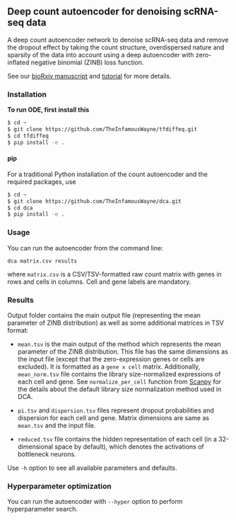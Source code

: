 ## Deep count autoencoder for denoising scRNA-seq data

A deep count autoencoder network to denoise scRNA-seq data and remove the dropout effect by taking the count structure, overdispersed nature and sparsity of the data into account using a deep autoencoder with zero-inflated negative binomial (ZINB) loss function.

See our [bioRxiv manuscript](https://www.biorxiv.org/content/early/2018/04/13/300681) and [tutorial](tutorial.ipynb) for more details.

### Installation

**To run ODE, first install this**
```bash
$ cd ~
$ git clone https://github.com/TheInfamousWayne/tfdiffeq.git
$ cd tfdiffeq
$ pip install -e .
```

#### pip

For a traditional Python installation of the count autoencoder and the required packages, use

```bash
$ cd ~
$ git clone https://github.com/TheInfamousWayne/dca.git
$ cd dca
$ pip install -e .
```

### Usage

You can run the autoencoder from the command line:

`dca matrix.csv results`

where `matrix.csv` is a CSV/TSV-formatted raw count matrix with genes in rows and cells in columns. Cell and gene labels are mandatory. 

### Results

Output folder contains the main output file (representing the mean parameter of ZINB distribution) as well as some additional matrices in TSV format:

- `mean.tsv` is the main output of the method which represents the mean parameter of the ZINB distribution. This file has the same dimensions as the input file (except that the zero-expression genes or cells are excluded). It is formatted as a `gene x cell` matrix. Additionally, `mean_norm.tsv` file contains the library size-normalized expressions of each cell and gene. See `normalize_per_cell` function from [Scanpy](https://scanpy.readthedocs.io/en/latest/api/scanpy.api.pp.normalize_per_cell.html#scanpy.api.pp.normalize_per_cell) for the details about the default library size normalization method used in DCA.

- `pi.tsv` and `dispersion.tsv` files represent dropout probabilities and dispersion for each cell and gene. Matrix dimensions are same as `mean.tsv` and the input file.

- `reduced.tsv` file contains the hidden representation of each cell (in a 32-dimensional space by default), which denotes the activations of bottleneck neurons.

Use `-h` option to see all available parameters and defaults.

### Hyperparameter optimization

You can run the autoencoder with `--hyper` option to perform hyperparameter search.
